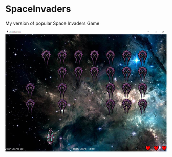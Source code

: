 # SpaceInvaders
My version of popular Space Invaders Game

![Alt text](/AlienInvasion.PNG?raw=true "Screenshot of the game")
